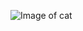 ![Image of cat](https://timgsa.baidu.com/timg?image&quality=80&size=b9999_10000&sec=1596860693884&di=70fe0c7793e16c951c7e41859ede86f0&imgtype=0&src=http%3A%2F%2Fimg.kalaxing.com%2F5bc0698d720415167de67f79.jpeg)
